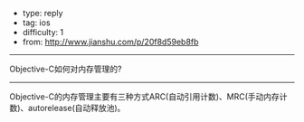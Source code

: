- type: reply
- tag: ios
- difficulty:  1
- from: http://www.jianshu.com/p/20f8d59eb8fb

--------

Objective-C如何对内存管理的?

---------

Objective-C的内存管理主要有三种方式ARC(自动引用计数)、MRC(手动内存计数)、autorelease(自动释放池)。
